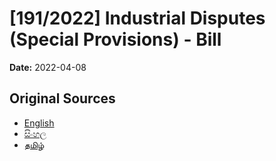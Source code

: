 # [191/2022] Industrial Disputes (Special Provisions) - Bill

**Date:** 2022-04-08

## Original Sources

- [English](https://documents.gov.lk/view/bills/2022/4/191-2022_E.pdf)
- [සිංහල](https://documents.gov.lk/view/bills/2022/4/191-2022_S.pdf)
- [தமிழ்](https://documents.gov.lk/view/bills/2022/4/191-2022_T.pdf)
